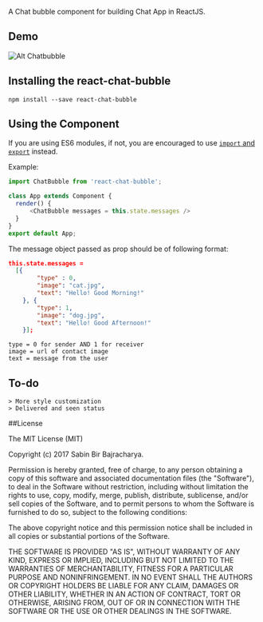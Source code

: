 
A Chat bubble component for building Chat App in ReactJS.

## Demo
![Alt Chatbubble](https://raw.githubusercontent.com/sabinbajracharya/react-chat-bubble/master/screenshots/chatbubble.png?raw=true "Chatbubble")

## Installing the react-chat-bubble

```
npm install --save react-chat-bubble
```

## Using the Component

If you are using ES6 modules, if not, you are encouraged to use [`import` and `export`](http://exploringjs.com/es6/ch_modules.html) instead.

Example:

```js
import ChatBubble from 'react-chat-bubble';

class App extends Component {
  render() {
      <ChatBubble messages = this.state.messages />
  }
}
export default App;
```

 The message object passed as prop should be of following format:
```json
this.state.messages =
  [{
	    "type" : 0,
	    "image": "cat.jpg",
	    "text": "Hello! Good Morning!"
	}, {
	    "type": 1,
	    "image": "dog.jpg",
	    "text": "Hello! Good Afternoon!"
	}];

```
```
type = 0 for sender AND 1 for receiver
image = url of contact image
text = message from the user
```

## To-do
```
> More style customization
> Delivered and seen status
```


##License

The MIT License (MIT)

Copyright (c) 2017 Sabin Bir Bajracharya.

Permission is hereby granted, free of charge, to any person obtaining a copy of this software and associated documentation files (the "Software"), to deal in the Software without restriction, including without limitation the rights to use, copy, modify, merge, publish, distribute, sublicense, and/or sell copies of the Software, and to permit persons to whom the Software is furnished to do so, subject to the following conditions:

The above copyright notice and this permission notice shall be included in all copies or substantial portions of the Software.

THE SOFTWARE IS PROVIDED "AS IS", WITHOUT WARRANTY OF ANY KIND, EXPRESS OR IMPLIED, INCLUDING BUT NOT LIMITED TO THE WARRANTIES OF MERCHANTABILITY, FITNESS FOR A PARTICULAR PURPOSE AND NONINFRINGEMENT. IN NO EVENT SHALL THE AUTHORS OR COPYRIGHT HOLDERS BE LIABLE FOR ANY CLAIM, DAMAGES OR OTHER LIABILITY, WHETHER IN AN ACTION OF CONTRACT, TORT OR OTHERWISE, ARISING FROM, OUT OF OR IN CONNECTION WITH THE SOFTWARE OR THE USE OR OTHER DEALINGS IN THE SOFTWARE.
